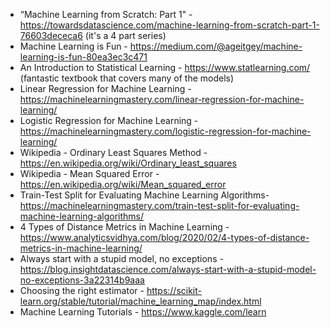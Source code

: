 * “Machine Learning from Scratch: Part 1" - https://towardsdatascience.com/machine-learning-from-scratch-part-1-76603dececa6 (it's a 4 part series)
* Machine Learning is Fun - https://medium.com/@ageitgey/machine-learning-is-fun-80ea3ec3c471
* An Introduction to Statistical Learning - https://www.statlearning.com/ (fantastic textbook that covers many of the models)
* Linear Regression for Machine Learning - https://machinelearningmastery.com/linear-regression-for-machine-learning/
* Logistic Regression for Machine Learning - https://machinelearningmastery.com/logistic-regression-for-machine-learning/
* Wikipedia - Ordinary Least Squares Method - https://en.wikipedia.org/wiki/Ordinary_least_squares
* Wikipedia - Mean Squared Error - https://en.wikipedia.org/wiki/Mean_squared_error
* Train-Test Split for Evaluating Machine Learning Algorithms- https://machinelearningmastery.com/train-test-split-for-evaluating-machine-learning-algorithms/
* 4 Types of Distance Metrics in Machine Learning - https://www.analyticsvidhya.com/blog/2020/02/4-types-of-distance-metrics-in-machine-learning/
* Always start with a stupid model, no exceptions - https://blog.insightdatascience.com/always-start-with-a-stupid-model-no-exceptions-3a22314b9aaa
* Choosing the right estimator - https://scikit-learn.org/stable/tutorial/machine_learning_map/index.html
* Machine Learning Tutorials - https://www.kaggle.com/learn